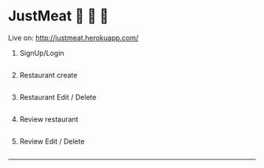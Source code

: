 # JustMeat :meat_on_bone: :meat_on_bone: :meat_on_bone: 
Live on: http://justmeat.herokuapp.com/

1. SignUp/Login
	```
	```
2. Restaurant create
	```
	```
3. Restaurant Edit / Delete
	```
	```
4. Review restaurant
	```
	```
5. Review Edit / Delete 
	```
	```
--------------------------